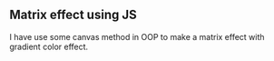 ## Matrix effect using JS 

I have use some canvas method in OOP to make a matrix effect with gradient color effect.